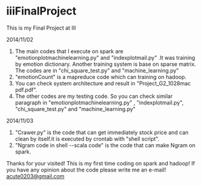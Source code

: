 iiiFinalProject
===============

This is my Final Project at III

2014/11/02
1.	The main codes that I execute on spark are "emotionplotmachinelearning.py" and "indexplotmail.py" .It was training by emotion dictionary. Another training system is base on sparse matrix. The codes are in "chi_square_test.py" and "machine_learning.py"
2.	"emotionCount" is a mapreduce code which can training on hadoop.
3.  You can check system architecture and result in "Project_G2_1028mac pdf.pdf".
4.  The other codes are my testing code. So you can check similar paragraph in "emotionplotmachinelearning.py" , "indexplotmail.py", "chi_square_test.py" and "machine_learning.py"

2014/11/03
1. "Crawer.py" is the code that can get immediately stock price and can clean by itself.it is executed by crontab with 
"shell script".
2. "Ngram code in shell --scala code" is the code that can make Ngram on spark.

Thanks for your visited! This is my first time coding on spark and hadoop! If you have any opinion about the code please write me an e-mail! acute0203@gmail.com

